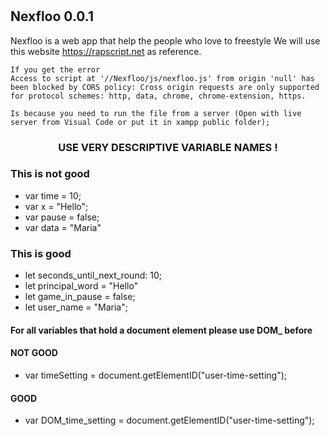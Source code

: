 #
## Nexfloo 0.0.1

Nexfloo is a web app that help the people who love to freestyle 
We will use this website https://rapscript.net as reference.



	If you get the error
    Access to script at '//Nexfloo/js/nexfloo.js' from origin 'null' has been blocked by CORS policy: Cross origin requests are only supported for protocol schemes: http, data, chrome, chrome-extension, https.
  
	Is because you need to run the file from a server (Open with live
    server from Visual Code or put it in xampp public folder);

  
  
  
  

### <center>USE VERY DESCRIPTIVE VARIABLE NAMES !</center>

  

### This is not good

 - var time = 10;
 - var x = "Hello";
 - var pause = false; 
 - var data = "Maria"

### This is good

- let seconds_until_next_round: 10;
- let principal_word = "Hello"
- let game_in_pause = false;
- let user_name = "Maria";

  
  

#### For all variables that hold a document element please use DOM_ before

  

#### NOT GOOD
- var timeSetting = document.getElementID("user-time-setting");

  

#### GOOD
- var DOM_time_setting = document.getElementID("user-time-setting");
